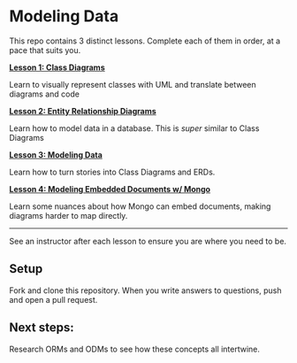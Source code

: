 # Modeling Data

This repo contains 3 distinct lessons.  Complete each of them in order, at a pace that suits you.

**[Lesson 1: Class Diagrams](class-diagrams.md)**

Learn to visually represent classes with UML and translate between diagrams and code

**[Lesson 2: Entity Relationship Diagrams](entity-relationship-diagrams.md)**

Learn how to model data in a database.  This is _super_ similar to Class Diagrams

**[Lesson 3: Modeling Data](modeling-data.md)**

Learn how to turn stories into Class Diagrams and ERDs.

**[Lesson 4: Modeling Embedded Documents w/ Mongo](modeling-and-mongo.md)**

Learn some nuances about how Mongo can embed documents, making diagrams harder to map directly.

---

See an instructor after each lesson to ensure you are where you need to be.

## Setup

Fork and clone this repository.  When you write answers to questions, push and open a pull request.

## Next steps:

Research ORMs and ODMs to see how these concepts all intertwine.

